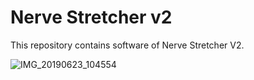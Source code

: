 # Nerve Stretcher v2
This repository contains software of Nerve Stretcher V2.

![IMG_20190623_104554](https://user-images.githubusercontent.com/52190123/60316979-502e0d80-99b0-11e9-8c32-c93b33c3eea7.jpg)

